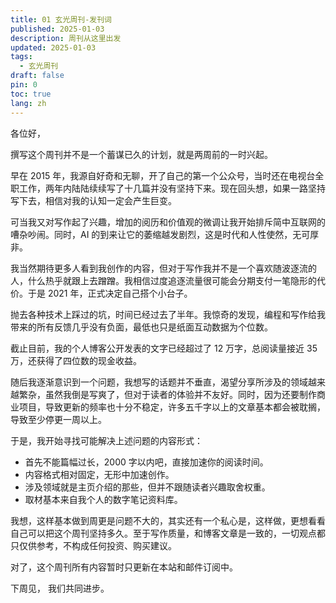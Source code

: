 ```yaml
---
title: 01 玄光周刊-发刊词
published: 2025-01-03
description: 周刊从这里出发
updated: 2025-01-03
tags:
  - 玄光周刊
draft: false
pin: 0
toc: true
lang: zh
---
```


各位好，

撰写这个周刊并不是一个蓄谋已久的计划，就是两周前的一时兴起。

早在 2015 年，我源自好奇和无聊，开了自己的第一个公众号，当时还在电视台全职工作，两年内陆陆续续写了十几篇并没有坚持下来。现在回头想，如果一路坚持写下去，相信对我的认知一定会产生巨变。

可当我又对写作起了兴趣，增加的阅历和价值观的微调让我开始排斥简中互联网的嘈杂吵闹。同时，AI 的到来让它的萎缩越发剧烈，这是时代和人性使然，无可厚非。

我当然期待更多人看到我创作的内容，但对于写作我并不是一个喜欢随波逐流的人，什么热乎就跟上去蹭蹭。我相信过度追逐流量很可能会分期支付一笔隐形的代价。于是 2021 年，正式决定自己搭个小台子。

抛去各种技术上踩过的坑，时间已经过去了半年。我惊奇的发现，编程和写作给我带来的所有反馈几乎没有负面，最低也只是纸面互动数据为个位数。

截止目前，我的个人博客公开发表的文字已经超过了 12 万字，总阅读量接近 35 万，还获得了四位数的现金收益。

随后我逐渐意识到一个问题，我想写的话题并不垂直，渴望分享所涉及的领域越来越繁杂，虽然我倒是写爽了，但对于读者的体验并不友好。同时，因为还要制作商业项目，导致更新的频率也十分不稳定，许多五千字以上的文章基本都会被耽搁，导致至少停更一周以上。

于是，我开始寻找可能解决上述问题的内容形式：

- 首先不能篇幅过长，2000 字以内吧，直接加速你的阅读时间。
- 内容格式相对固定，无形中加速创作。
- 涉及领域就是主页介绍的那些，但并不跟随读者兴趣取舍权重。
- 取材基本来自我个人的数字笔记资料库。

我想，这样基本做到周更是问题不大的，其实还有一个私心是，这样做，更想看看自己可以把这个周刊坚持多久。至于写作质量，和博客文章是一致的，一切观点都只仅供参考，不构成任何投资、购买建议。

对了，这个周刊所有内容暂时只更新在本站和邮件订阅中。

下周见， 我们共同进步。